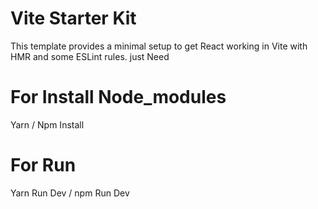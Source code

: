 # Vite Starter Kit 

This template provides a minimal setup to get React working in Vite with HMR and some ESLint rules. just Need

# For Install Node_modules 

Yarn / Npm Install

# For Run 

Yarn Run Dev / npm Run Dev



 